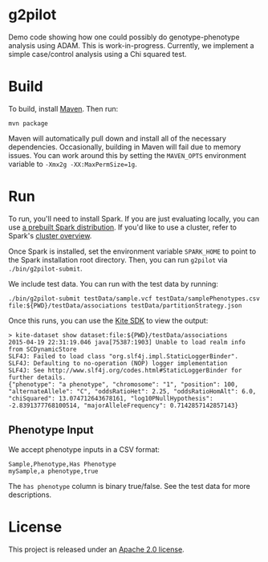# g2pilot

Demo code showing how one could possibly do genotype-phenotype analysis using ADAM.
This is work-in-progress. Currently, we implement a simple case/control analysis using a Chi squared test.

# Build

To build, install [Maven](http://maven.apache.org). Then run:

```
mvn package
```

Maven will automatically pull down and install all of the necessary dependencies.
Occasionally, building in Maven will fail due to memory issues. You can work around this
by setting the `MAVEN_OPTS` environment variable to `-Xmx2g -XX:MaxPermSize=1g`.

# Run

To run, you'll need to install Spark. If you are just evaluating locally, you can use
[a prebuilt Spark distribution](http://spark.apache.org/downloads.html). If you'd like to
use a cluster, refer to Spark's [cluster overview](http://spark.apache.org/docs/latest/cluster-overview.html).

Once Spark is installed, set the environment variable `SPARK_HOME` to point to the Spark
installation root directory. Then, you can run `g2pilot` via `./bin/g2pilot-submit`.

We include test data. You can run with the test data by running:

```
./bin/g2pilot-submit testData/sample.vcf testData/samplePhenotypes.csv file:${PWD}/testData/associations testData/partitionStrategy.json
```

Once this runs, you can use the [Kite SDK](http://kitesdk.org/docs/1.0.0/Install-Kite.html) to view the output:

```
> kite-dataset show dataset:file:${PWD}/testData/associations
2015-04-19 22:31:19.046 java[75387:1903] Unable to load realm info from SCDynamicStore
SLF4J: Failed to load class "org.slf4j.impl.StaticLoggerBinder".
SLF4J: Defaulting to no-operation (NOP) logger implementation
SLF4J: See http://www.slf4j.org/codes.html#StaticLoggerBinder for further details.
{"phenotype": "a phenotype", "chromosome": "1", "position": 100, "alternateAllele": "C", "oddsRatioHet": 2.25, "oddsRatioHomAlt": 6.0, "chiSquared": 13.074712643678161, "log10PNullHypothesis": -2.8391377768100514, "majorAlleleFrequency": 0.7142857142857143}
```

## Phenotype Input

We accept phenotype inputs in a CSV format:

```
Sample,Phenotype,Has Phenotype
mySample,a phenotype,true
```

The `has phenotype` column is binary true/false. See the test data for more descriptions.

# License

This project is released under an [Apache 2.0 license](LICENSE.txt).
